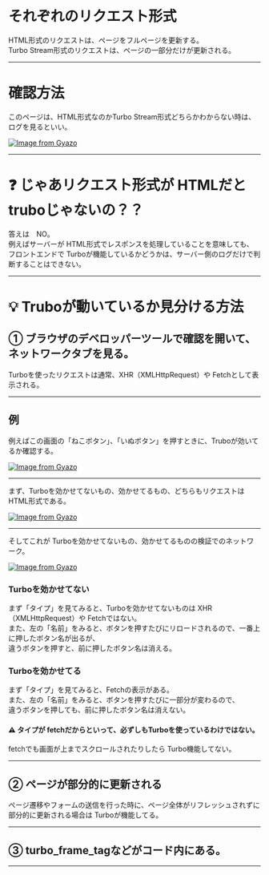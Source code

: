 # それぞれのリクエスト形式
HTML形式のリクエストは、ページをフルページを更新する。  
Turbo Stream形式のリクエストは、ページの一部分だけが更新される。
***

# 確認方法
このページは、HTML形式なのかTurbo Stream形式どちらかわからない時は、ログを見るといい。

[![Image from Gyazo](https://i.gyazo.com/164edc0f2290db283828bf679dd9e394.png)](https://gyazo.com/164edc0f2290db283828bf679dd9e394)
***

# ❓ じゃあリクエスト形式が HTMLだと truboじゃないの？？
答えは　NO。  
例えばサーバーが HTML形式でレスポンスを処理していることを意味しても、  
フロントエンドで Turboが機能しているかどうかは、サーバー側のログだけで判断することはできない。
***

# 💡 Truboが動いているか見分ける方法 
## ① ブラウザのデベロッパーツールで確認を開いて、ネットワークタブを見る。  
Turboを使ったリクエストは通常、XHR（XMLHttpRequest）や Fetchとして表示される。
***

## 例
例えばこの画面の「ねこボタン」、「いぬボタン」を押すときに、Truboが効いてるか確認する。

[![Image from Gyazo](https://i.gyazo.com/6cc664e3e5a54319a1804605066dc213.png)](https://gyazo.com/6cc664e3e5a54319a1804605066dc213)
***

まず、Turboを効かせてないもの、効かせてるもの、どちらもリクエストは HTML形式である。

[![Image from Gyazo](https://i.gyazo.com/919a9ed9af0b3b28c001524fba972de9.png)](https://gyazo.com/919a9ed9af0b3b28c001524fba972de9)
***

そしてこれが Turboを効かせてないもの、効かせてるものの検証でのネットワーク。

[![Image from Gyazo](https://i.gyazo.com/0c24071450a1c825c3aca6afa771e347.png)](https://gyazo.com/0c24071450a1c825c3aca6afa771e347)

### Turboを効かせてない
まず「タイプ」を見てみると、Turboを効かせてないものは XHR（XMLHttpRequest）や Fetchではない。  
また、左の「名前」をみると、ボタンを押すたびにリロードされるので、一番上に押したボタン名が出るが、  
違うボタンを押すと、前に押したボタン名は消える。

### Turboを効かせてる
まず「タイプ」を見てみると、Fetchの表示がある。  
また、左の「名前」をみると、ボタンを押すたびに一部分が変わるので、  
違うボタンを押しても、前に押したボタン名は消えない。

#### ⚠️ タイプが fetchだからといって、必ずしもTurboを使っているわけではない。    
fetchでも画面が上までスクロールされたりしたら Turbo機能してない。
***

## ② ページが部分的に更新される
ページ遷移やフォームの送信を行った時に、ページ全体がリフレッシュされずに部分的に更新される場合は Turboが機能してる。
***

## ③ turbo_frame_tagなどがコード内にある。
***
